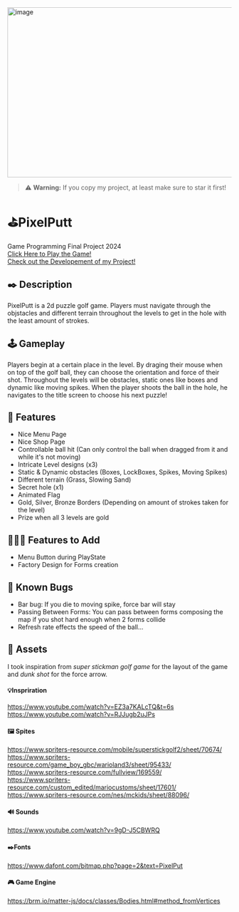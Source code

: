 <img width="1375" height="382" alt="image" src="https://github.com/user-attachments/assets/e9ed1074-aa9b-4af9-a7b2-fc1d98988658" />

> ⚠️ **Warning:** If you copy my project, at least make sure to star it first!

# ⛳PixelPutt
Game Programming Final Project 2024 <br>
<a href="https://gregster31.github.io/PixelPutt/">Click Here to Play the Game!</a> <br>
<a href="https://www.youtube.com/watch?v=eOvWdbChDVg">Check out the Developement of my Project!</a>

## ✒️ Description
PixelPutt is a 2d puzzle golf game. Players must navigate through the objstacles and different terrain throughout the levels to get in the hole with the least amount of strokes.

## 🕹️ Gameplay
Players begin at a certain place in the level. By draging their mouse when on top of the golf ball, they can choose the orientation and force of their shot. Throughout the levels will be obstacles, static ones like boxes and dynamic like moving spikes. When the player shoots the ball in the hole, he navigates to the title screen to choose his next puzzle!

## 📃 Features
- Nice Menu Page
- Nice Shop Page
- Controllable ball hit (Can only control the ball when dragged from it and while it's not moving)
- Intricate Level designs (x3)
- Static & Dynamic obstacles (Boxes, LockBoxes, Spikes, Moving Spikes)
- Different terrain (Grass, Slowing Sand)
- Secret hole (x1)
- Animated Flag
- Gold, Silver, Bronze Borders (Depending on amount of strokes taken for the level)
- Prize when all 3 levels are gold

## 👷🏼‍♂️ Features to Add
- Menu Button during PlayState
- Factory Design for Forms creation

## 👾 Known Bugs
- Bar bug: If you die to moving spike, force bar will stay
- Passing Between Forms: You can pass between forms composing the map if you shot hard enough when 2 forms collide
- Refresh rate effects the speed of the ball...

## 🎨 Assets
I took inspiration from _super stickman golf game_ for the layout of the game and _dunk shot_ for the force arrow.

#### 💡Inspriration 
https://www.youtube.com/watch?v=EZ3a7KALcTQ&t=6s <br>
https://www.youtube.com/watch?v=RJJugb2uJPs

#### 🖼️ Spites 
https://www.spriters-resource.com/mobile/superstickgolf2/sheet/70674/ <br>
https://www.spriters-resource.com/game_boy_gbc/warioland3/sheet/95433/ <br>
https://www.spriters-resource.com/fullview/169559/ <br>
https://www.spriters-resource.com/custom_edited/mariocustoms/sheet/17601/ <br>
https://www.spriters-resource.com/nes/mckids/sheet/88096/ <br>

#### 🔊 Sounds 
https://www.youtube.com/watch?v=9gD-J5CBWRQ

#### ✒️Fonts
https://www.dafont.com/bitmap.php?page=2&text=PixelPut

#### 🎮 Game Engine 
https://brm.io/matter-js/docs/classes/Bodies.html#method_fromVertices


